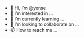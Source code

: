 - 👋 Hi, I’m @yense
- 👀 I’m interested in ...
- 🌱 I’m currently learning ...
- 💞️ I’m looking to collaborate on ...
- 📫 How to reach me ...

<!---
yense/yense is a ✨ special ✨ repository because its `README.md` (this file) appears on your GitHub profile.
You can click the Preview link to take a look at your changes.
--->
